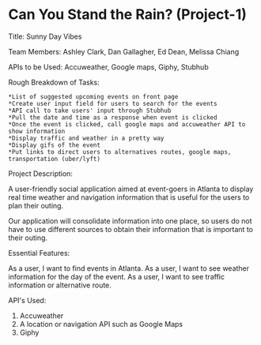# Can You Stand the Rain? (Project-1)

Title: Sunny Day Vibes

Team Members: Ashley Clark, Dan Gallagher, Ed Dean, Melissa Chiang

APIs to be Used: Accuweather, Google maps, Giphy, Stubhub

Rough Breakdown of Tasks:

    *List of suggested upcoming events on front page
    *Create user input field for users to search for the events
    *API call to take users' input through Stubhub
    *Pull the date and time as a response when event is clicked
    *Once the event is clicked, call google maps and accuweather API to show information
    *Display traffic and weather in a pretty way
    *Display gifs of the event
    *Put links to direct users to alternatives routes, google maps, transportation (uber/lyft)


Project Description:

A user-friendly social application aimed at event-goers in Atlanta to display real time weather and navigation information that is useful for the users to plan their outing.

Our application will consolidate information into one place, so users do not have to use different sources to obtain their information that is important to their outing.


Essential Features:

As a user, I want to find events in Atlanta.
As a user, I want to see weather information for the day of the event. 
As a user, I want to see traffic information or alternative route.



API's Used: 
1. Accuweather 
2. A location or navigation API such as Google Maps
3. Giphy



